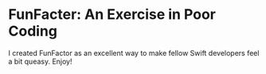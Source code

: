 # FunFacter: An Exercise in Poor Coding

I created FunFactor as an excellent way to make fellow Swift developers feel a bit queasy. Enjoy!

